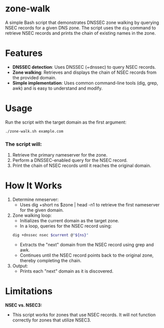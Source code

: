 # zone-walk
A simple Bash script that demonstrates DNSSEC zone walking by querying NSEC records for a given DNS zone. The script uses the `dig` command to retrieve NSEC records and prints the chain of existing names in the zone.

# Features
- **DNSSEC detection**: Uses DNSSEC (+dnssec) to query NSEC records.
- **Zone walking**: Retrieves and displays the chain of NSEC records from the provided domain.
- **Simple implementation**: Uses common command-line tools (dig, grep, awk) and is easy to understand and modify.

# Usage
Run the script with the target domain as the first argument:
```bash
./zone-walk.sh example.com
```

### The script will:
1. Retrieve the primary nameserver for the zone.
1. Perform a DNSSEC-enabled query for the NSEC record.
1. Print the chain of NSEC records until it reaches the original domain.

# How It Works

1. Determine nmeserver:
    - Uses dig +short ns $zone | head -n1 to retrieve the first nameserver for the given domain.
1. Zone walking loop:
    - Initializes the current domain as the target zone.
    - In a loop, queries for the NSEC record using:
    ```bash
    dig +dnssec nsec $current @"${ns}"
    ```
    - Extracts the "next" domain from the NSEC record using grep and awk.
    - Continues until the NSEC record points back to the original zone, thereby completing the chain.
1. Output:
    - Prints each "next" domain as it is discovered.
  
# Limitations

**NSEC vs. NSEC3:**
- This script works for zones that use NSEC records. It will not function correctly for zones that utilize NSEC3.
